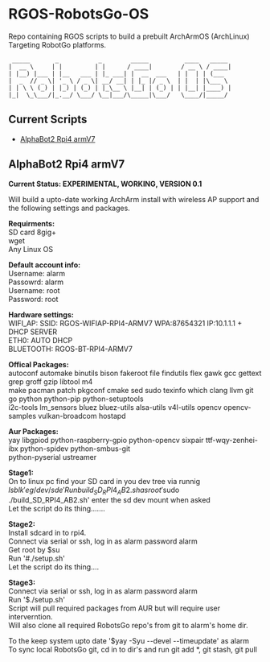# RGOS-RobotsGo-OS
Repo containing RGOS scripts to build a prebuilt ArchArmOS (ArchLinux) Targeting RobotGo platforms.   
```
 _____       _           _        _____          ____   _____    
|  __ \     | |         | |      / ____|        / __ \ / ____|   
| |__) |___ | |__   ___ | |_ ___| |  __  ___   | |  | | (___     
|  _  // _ \| '_ \ / _ \| __/ __| | |_ |/ _ \  | |  | |\___ \    
| | \ \ (_) | |_) | (_) | |_\__ \ |__| | (_) | | |__| |____) |   
|_|  \_\___/|_.__/ \___/ \__|___/\_____|\___/   \____/|_____/    

```
## Current Scripts
* [AlphaBot2 Rpi4 armV7](#AB2rpi4armV7)
<a name="AB2rpi4armV7"></a>
## AlphaBot2 Rpi4 armV7  

**Current Status: EXPERIMENTAL, WORKING, VERSION 0.1**

Will build a upto-date working ArchArm install with wireless AP support and the following settings and packages.

**Requirments:**  
SD card 8gig+  
wget  
Any Linux OS   

**Default account info:**   
Username: alarm    
Passowrd: alarm   
Username: root    
Password: root   

**Hardware settings:**   
WIFI_AP: SSID: RGOS-WIFIAP-RPI4-ARMV7  WPA:87654321 IP:10.1.1.1 + DHCP SERVER   
ETH0: AUTO DHCP     
BLUETOOTH: RGOS-BT-RPI4-ARMV7   

**Offical Packages:**   
autoconf automake binutils bison fakeroot file findutils flex gawk gcc gettext grep groff gzip libtool m4   
make pacman patch pkgconf cmake sed sudo texinfo which clang llvm git go python python-pip python-setuptools   
i2c-tools lm_sensors bluez bluez-utils alsa-utils v4l-utils opencv opencv-samples vulkan-broadcom hostapd   

**Aur Packages:**    
yay libgpiod python-raspberry-gpio python-opencv sixpair ttf-wqy-zenhei-ibx python-spidev python-smbus-git   
python-pyserial ustreamer   

**Stage1:**   
On to linux pc find your SD card in you dev tree via runnig $lsblk 'eg /dev/sde'
Run build_SD_RPI4_AB2.sh as root '$sudo ./build_SD_RPI4_AB2.sh' enter the sd dev mount when asked    
Let the script do its thing.......    

**Stage2:**   
Install sdcard in to rpi4.   
Connect via serial or ssh, log in as alarm password alarm   
Get root by $su    
Run '#./setup.sh'   
Let the script do its thing....    

**Stage3:**   
Connect via serial or ssh, log in as alarm password alarm   
Run '$./setup.sh'    
Script will pull required packages from AUR but will require user interverntion.    
Will also clone all required RobotsGo repo's from git to alarm's home dir.   

To the keep system upto date '$yay -Syu --devel --timeupdate' as alarm    
To sync local RobotsGo git, cd in to dir's and run git add *, git stash, git pull     
